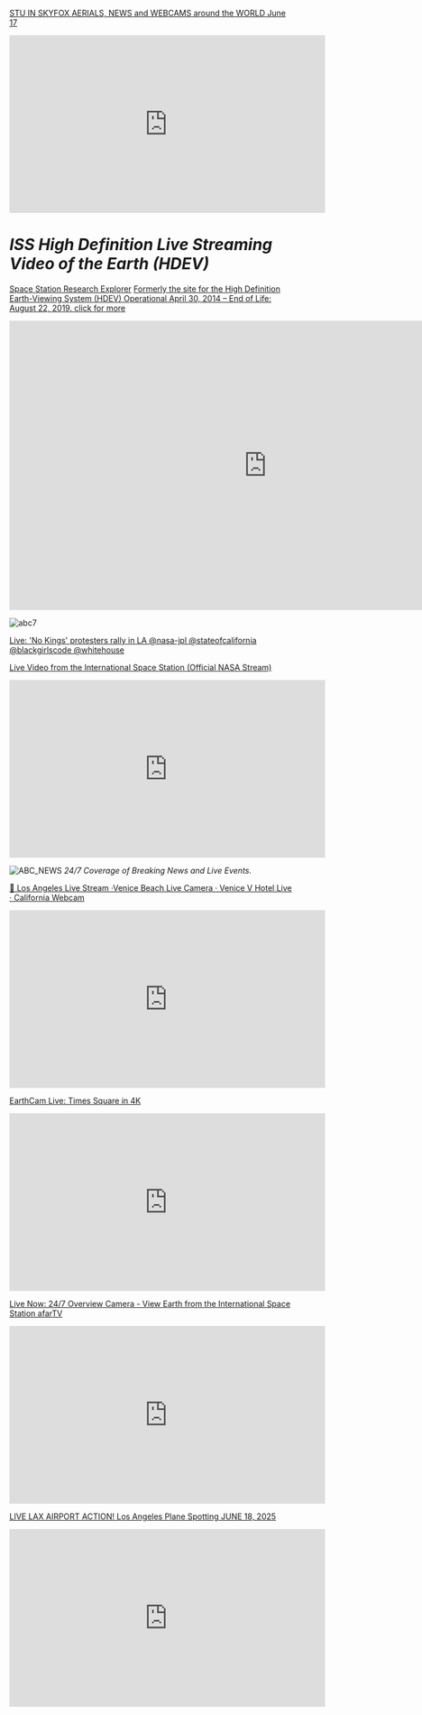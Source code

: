 [STU IN SKYFOX AERIALS, NEWS and WEBCAMS around the WORLD  June 17](https://www.youtube.com/watch?v=_qsb4q3I4jI)
<iframe width="560" height="315" src="https://www.youtube.com/embed/_qsb4q3I4jI?si=FYrEtAJ4Mlgo7nJm" title="YouTube video player" frameborder="0" allow="accelerometer; autoplay; clipboard-write; encrypted-media; gyroscope; picture-in-picture; web-share" referrerpolicy="strict-origin-when-cross-origin" allowfullscreen></iframe>

# _ISS High Definition Live Streaming Video of the Earth (HDEV)_
[Space Station Research Explorer](https://www.nasa.gov/mission/station/research-explorer/) [Formerly the site for the High Definition Earth-Viewing System (HDEV)  Operational April 30, 2014 – End of Life: August 22, 2019. click for more](https://eol.jsc.nasa.gov/esrs/hdev/)
<iframe width="912" height="513" src="https://www.youtube.com/embed/H999s0P1Er0" title="Live High-Definition Views from the International Space Station (Official NASA Stream)" frameborder="0" allow="accelerometer; autoplay; clipboard-write; encrypted-media; gyroscope; picture-in-picture; web-share" referrerpolicy="strict-origin-when-cross-origin" allowfullscreen></iframe>

![abc7](https://cdn.abcotvs.net/abcotv/assets/news/global/images/feature-header/kabc-lg.svg)
<object width="640" height="360" data="https://abc7.com/video/embed/?pid=11064936" allowfullscreen frameborder="0"></object>

[Live: 'No Kings' protesters rally in LA @nasa-jpl @stateofcalifornia @blackgirlscode @whitehouse](https://www.youtube.com/watch?v=iwrsmBvIZCw)


[Live Video from the International Space Station (Official NASA Stream)](https://www.youtube.com/watch?v=DIgkvm2nmHc)
<iframe width="560" height="315" src="https://www.youtube.com/embed/DIgkvm2nmHc?si=GFAikF0eD7xYcdtr" title="YouTube video player" frameborder="0" allow="accelerometer; autoplay; clipboard-write; encrypted-media; gyroscope; picture-in-picture; web-share" referrerpolicy="strict-origin-when-cross-origin" allowfullscreen></iframe>

![ABC_NEWS](https://s.abcnews.com/assets/dtci/images/abcnewslive-banner-navy.svg)
_24/7 Coverage of Breaking News and Live Events._
<object width="640" height="360" data="https://abcnews.go.com/video/embed?id=abc_live11" allowfullscreen frameborder="0"></object>


[🔴 Los Angeles Live Stream ·Venice Beach Live Camera · Venice V Hotel Live · California Webcam](https://www.youtube.com/watch?v=3LXQWU67Ufk)
<iframe width="560" height="315" src="https://www.youtube.com/embed/3LXQWU67Ufk?si=O5zETvncWaW0wORm" title="YouTube video player" frameborder="0" allow="accelerometer; autoplay; clipboard-write; encrypted-media; gyroscope; picture-in-picture; web-share" referrerpolicy="strict-origin-when-cross-origin" allowfullscreen></iframe>

[EarthCam Live: Times Square in 4K](https://www.youtube.com/watch?v=rnXIjl_Rzy4)
<iframe width="560" height="315" src="https://www.youtube.com/embed/rnXIjl_Rzy4?si=THpIWmaU6tU72H4s" title="YouTube video player" frameborder="0" allow="accelerometer; autoplay; clipboard-write; encrypted-media; gyroscope; picture-in-picture; web-share" referrerpolicy="strict-origin-when-cross-origin" allowfullscreen></iframe>

[Live Now: 24/7 Overview Camera - View Earth from the International Space Station afarTV](https://www.youtube.com/watch?v=js_h8tCNH9s)
<iframe width="560" height="315" src="https://www.youtube.com/embed/js_h8tCNH9s?si=1_n8ccDEwDLkL_eO" title="YouTube video player" frameborder="0" allow="accelerometer; autoplay; clipboard-write; encrypted-media; gyroscope; picture-in-picture; web-share" referrerpolicy="strict-origin-when-cross-origin" allowfullscreen></iframe>

[LIVE LAX AIRPORT ACTION!  Los Angeles Plane Spotting  JUNE 18, 2025](https://www.youtube.com/watch?v=PdEIdas1eFE)
<iframe width="560" height="315" src="https://www.youtube.com/embed/PdEIdas1eFE?si=q11M_47EL7_Z26sp" title="YouTube video player" frameborder="0" allow="accelerometer; autoplay; clipboard-write; encrypted-media; gyroscope; picture-in-picture; web-share" referrerpolicy="strict-origin-when-cross-origin" allowfullscreen></iframe>
